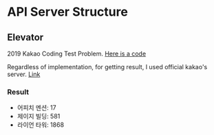 # API Server Structure

## Elevator
2019 Kakao Coding Test Problem. [Here is a code](elevator-solver/solver.py)

Regardless of implementation, for getting result, I used official kakao's server. [Link](https://github.com/kakao-recruit/2019-blind-2nd-elevator)

### Result
- 어피치 멘션: 17
- 제이지 빌딩: 581
- 라이언 타워: 1868
